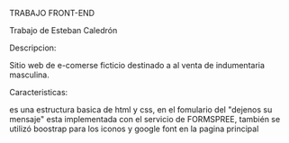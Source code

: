 TRABAJO FRONT-END

Trabajo de Esteban Caledrón

Descripcion:

Sitio web de e-comerse ficticio destinado a al venta de indumentaria masculina.

Caracteristicas:

es una estructura basica de html y css, en el fomulario del "dejenos su mensaje" esta implementada con el servicio de FORMSPREE, también se utilizó boostrap para los iconos y google font en la pagina principal